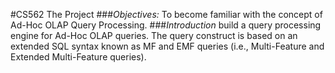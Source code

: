 #CS562 The Project
###*Objectives:*	To become familiar with the concept of Ad-Hoc OLAP Query Processing.
###*Introduction*	build a query processing engine for Ad-Hoc OLAP queries. The query construct is based on an extended SQL syntax known as MF and EMF queries (i.e., Multi-Feature and Extended Multi-Feature queries).
